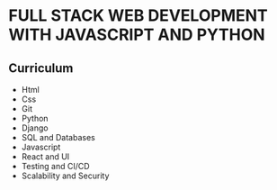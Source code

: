 # FULL STACK WEB DEVELOPMENT WITH JAVASCRIPT AND PYTHON

## Curriculum
- Html
- Css
- Git
- Python
- Django
- SQL and Databases
- Javascript
- React and UI
- Testing and CI/CD
- Scalability and Security


